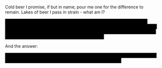 Cold beer I promise, if but in name; pour me one for the difference to remain. Lakes of beer I pass in strain - what am I?

<span style="background: black; color: black">
My name spells cold yet warm I work, my job to offer beer a fork: swim along or cloud the flow. It is my job to tell it: "no". What am I?
</span>

<span style="background: black; color: black">
Once in water, I now swim here, holding that which muddles beer. Separate it from what is dear, thrown away once beer is clear. What am I?
</span>

And the answer:

<span style="background: black; color: black">
From fish we get a jellied web, that filters the last bits of drab, from finished beers sent off for casking: "<a  style="color: black" href="https://en.wikipedia.org/wiki/Isinglass">isinglass</a>" the name of asking.
</span>